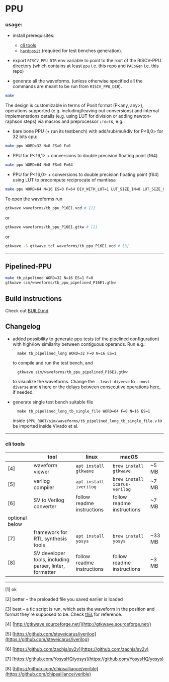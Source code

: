 # PPU


### usage:

- install prerequisites:
    
    - [cli tools](#cli_tools)
    - [`hardposit`](https://github.com/urbanij/hardposit) (required for test benches generation).
- export `RISCV_PPU_DIR` env variable to point to the root of the RISCV-PPU directory (which contains at least `ppu` i.e. this repo and `PACoGen` i.e. [this](https://bitbucket.org/riscv-ppu/pacogen/src/urbani/) repo)
- generate all the waveforms. (unless otherwise specified all the commands are meant to be run from `RISCV_PPU_DIR`).

```sh
make 
```

The design is customizable in terms of Posit format (P<any, any>), operations supported (e.g. including/leaving out conversions) and internal implementations details (e.g. using LUT for division or adding newton-raphson steps) via macros and preprocessor `ifdef`s, 
e.g.:

- bare bone PPU (+ run its testbench) with add/sub/mul/div for P<8,0> for 32 bits cpu:
```sh
make ppu WORD=32 N=8 ES=0 F=0
```
- PPU for P<16,1> + conversions to double precision floating point (f64)
```sh
make ppu WORD=64 N=8 ES=0 F=64
```

- PPU for P<16,0> + conversions to double precision floating point (f64) using LUT to precompute reciprocate of mantissa
```sh
make ppu WORD=64 N=16 ES=0 F=64 DIV_WITH_LUT=1 LUT_SIZE_IN=8 LUT_SIZE_OUT=9
```


To open the waveforms run
```sh
gtkwave waveforms/tb_ppu_P16E1.vcd # [1]
```
or 
```sh
gtkwave waveforms/tb_ppu_P16E1.gtkw # [2]
```
or 
```sh
gtkwave -S gtkwave.tcl waveforms/tb_ppu_P16E1.vcd # [3]
```

---
## Pipelined-PPU

```sh
make tb_pipelined WORD=32 N=16 ES=1 F=0
gtkwave sim/waveforms/tb_ppu_pipelined_P16E1.gtkw 
```


## Build instructions

Check out [BUILD.md](./BUILD.md)

## Changelog
- added possibility to generate ppu tests (of the pipelined configuration) with high/low similarity between contiguous operands. Run e.g.:

        make tb_pipelined_long WORD=32 F=0 N=16 ES=1
    
    to compile and run the test bench, and

        gtkwave sim/waveforms/tb_ppu_pipelined_P16E1.gtkw 

    to visualize the waveforms.
    Change the `--least-diverse` to `--most-diverse` and `N` [here](https://bitbucket.org/riscv-ppu/ppu/src/1b4718bdcceea456942dc039c06b7711234f3f78/Makefile#lines-208) or the delays between consecutive operations [here](https://bitbucket.org/riscv-ppu/ppu/src/1b4718bdcceea456942dc039c06b7711234f3f78/scripts/tb_gen_pipelined_long.py#lines-72), if needed.

- generate single test bench suitable file

        make tb_pipelined_long_tb_single_file WORD=64 F=0 N=16 ES=1
    
    inside `$PPU_ROOT/sim/waveforms/tb_pipelined_long_tb_single_file.v` to be imported inside Vivado et al.


---

### cli tools

|   |tool | linux                 |macOS                        |                |
|---|-----|----------------------|-----------------------------|----------------|
|[4]|waveform viewer| `apt install gtkwave` |`brew install gtkwave`       |~5 MB           |
|[5]| verilog compiler| `apt install iverilog`|`brew install icarus-verilog`|~7 MB           |
|[6]| SV to Verilog converter |  follow readme instructions | follow readme instructions |~7 MB      |
|optional below
|[7]|framework for RTL synthesis tools| `apt install yosys`   |`brew install yosys`         | ~33 MB         |
|[8]| SV developer tools, including parser, linter, formatter |  follow readme instructions | follow readme instructions |~3 MB      |

---
[1] ok

[2] better – the preloaded file you saved earlier is loaded

[3] best – a tlc script is run, which sets the waveform in the position and format they're supposed to be. Check [this](https://github.com/carlosedp/chiselv/blob/72fbbd066357fe16e79612eb678bb06bc0ff21e0/GTKWave/gtkwave.tcl) for reference.

[4] [http://gtkwave.sourceforge.net/](http://gtkwave.sourceforge.net/)

[5] [https://github.com/steveicarus/iverilog](https://github.com/steveicarus/iverilog)

[6] [https://github.com/zachjs/sv2v](https://github.com/zachjs/sv2v)

[7] [https://github.com/YosysHQ/yosys](https://github.com/YosysHQ/yosys)

[8] [https://github.com/chipsalliance/verible](https://github.com/chipsalliance/verible)
